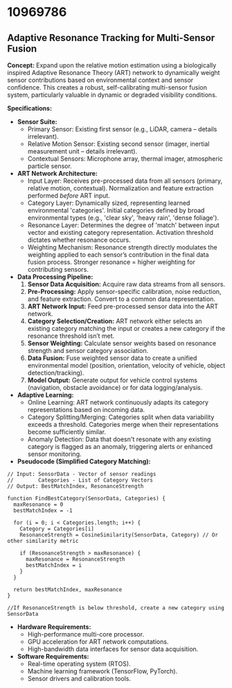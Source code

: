 # 10969786

## Adaptive Resonance Tracking for Multi-Sensor Fusion

**Concept:** Expand upon the relative motion estimation using a biologically inspired Adaptive Resonance Theory (ART) network to dynamically weight sensor contributions based on environmental context and sensor confidence. This creates a robust, self-calibrating multi-sensor fusion system, particularly valuable in dynamic or degraded visibility conditions.

**Specifications:**

*   **Sensor Suite:**
    *   Primary Sensor: Existing first sensor (e.g., LiDAR, camera – details irrelevant).
    *   Relative Motion Sensor: Existing second sensor (imager, inertial measurement unit – details irrelevant).
    *   Contextual Sensors: Microphone array, thermal imager, atmospheric particle sensor.
*   **ART Network Architecture:**
    *   Input Layer: Receives pre-processed data from all sensors (primary, relative motion, contextual). Normalization and feature extraction performed *before* ART input.
    *   Category Layer: Dynamically sized, representing learned environmental 'categories'. Initial categories defined by broad environmental types (e.g., 'clear sky', 'heavy rain', 'dense foliage').
    *   Resonance Layer:  Determines the degree of 'match' between input vector and existing category representation. Activation threshold dictates whether resonance occurs.
    *   Weighting Mechanism: Resonance strength directly modulates the weighting applied to each sensor’s contribution in the final data fusion process. Stronger resonance = higher weighting for contributing sensors.
*   **Data Processing Pipeline:**
    1.  **Sensor Data Acquisition:** Acquire raw data streams from all sensors.
    2.  **Pre-Processing:** Apply sensor-specific calibration, noise reduction, and feature extraction. Convert to a common data representation.
    3.  **ART Network Input:** Feed pre-processed sensor data into the ART network.
    4.  **Category Selection/Creation:** ART network either selects an existing category matching the input or creates a new category if the resonance threshold isn’t met.
    5.  **Sensor Weighting:** Calculate sensor weights based on resonance strength and sensor category association.
    6.  **Data Fusion:** Fuse weighted sensor data to create a unified environmental model (position, orientation, velocity of vehicle, object detection/tracking).
    7.  **Model Output:** Generate output for vehicle control systems (navigation, obstacle avoidance) or for data logging/analysis.
*   **Adaptive Learning:**
    *   Online Learning: ART network continuously adapts its category representations based on incoming data.
    *   Category Splitting/Merging: Categories split when data variability exceeds a threshold. Categories merge when their representations become sufficiently similar.
    *   Anomaly Detection:  Data that doesn't resonate with any existing category is flagged as an anomaly, triggering alerts or enhanced sensor monitoring.
*   **Pseudocode (Simplified Category Matching):**

```
// Input: SensorData - Vector of sensor readings
//        Categories - List of Category Vectors
// Output: BestMatchIndex, ResonanceStrength

function FindBestCategory(SensorData, Categories) {
  maxResonance = 0
  bestMatchIndex = -1

  for (i = 0; i < Categories.length; i++) {
    Category = Categories[i]
    ResonanceStrength = CosineSimilarity(SensorData, Category) // Or other similarity metric

    if (ResonanceStrength > maxResonance) {
      maxResonance = ResonanceStrength
      bestMatchIndex = i
    }
  }

  return bestMatchIndex, maxResonance
}

//If ResonanceStrength is below threshold, create a new category using SensorData
```

*   **Hardware Requirements:**
    *   High-performance multi-core processor.
    *   GPU acceleration for ART network computations.
    *   High-bandwidth data interfaces for sensor data acquisition.
*   **Software Requirements:**
    *   Real-time operating system (RTOS).
    *   Machine learning framework (TensorFlow, PyTorch).
    *   Sensor drivers and calibration tools.